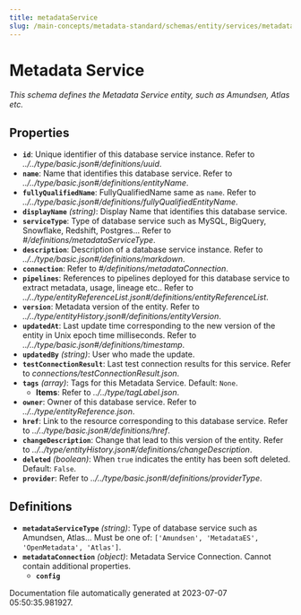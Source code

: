 ```yaml
---
title: metadataService
slug: /main-concepts/metadata-standard/schemas/entity/services/metadataservice
---
```


# Metadata Service

*This schema defines the Metadata Service entity, such as Amundsen, Atlas etc.*

## Properties

- **`id`**: Unique identifier of this database service instance. Refer to *../../type/basic.json#/definitions/uuid*.
- **`name`**: Name that identifies this database service. Refer to *../../type/basic.json#/definitions/entityName*.
- **`fullyQualifiedName`**: FullyQualifiedName same as `name`. Refer to *../../type/basic.json#/definitions/fullyQualifiedEntityName*.
- **`displayName`** *(string)*: Display Name that identifies this database service.
- **`serviceType`**: Type of database service such as MySQL, BigQuery, Snowflake, Redshift, Postgres... Refer to *#/definitions/metadataServiceType*.
- **`description`**: Description of a database service instance. Refer to *../../type/basic.json#/definitions/markdown*.
- **`connection`**: Refer to *#/definitions/metadataConnection*.
- **`pipelines`**: References to pipelines deployed for this database service to extract metadata, usage, lineage etc.. Refer to *../../type/entityReferenceList.json#/definitions/entityReferenceList*.
- **`version`**: Metadata version of the entity. Refer to *../../type/entityHistory.json#/definitions/entityVersion*.
- **`updatedAt`**: Last update time corresponding to the new version of the entity in Unix epoch time milliseconds. Refer to *../../type/basic.json#/definitions/timestamp*.
- **`updatedBy`** *(string)*: User who made the update.
- **`testConnectionResult`**: Last test connection results for this service. Refer to *connections/testConnectionResult.json*.
- **`tags`** *(array)*: Tags for this Metadata Service. Default: `None`.
  - **Items**: Refer to *../../type/tagLabel.json*.
- **`owner`**: Owner of this database service. Refer to *../../type/entityReference.json*.
- **`href`**: Link to the resource corresponding to this database service. Refer to *../../type/basic.json#/definitions/href*.
- **`changeDescription`**: Change that lead to this version of the entity. Refer to *../../type/entityHistory.json#/definitions/changeDescription*.
- **`deleted`** *(boolean)*: When `true` indicates the entity has been soft deleted. Default: `False`.
- **`provider`**: Refer to *../../type/basic.json#/definitions/providerType*.
## Definitions

- **`metadataServiceType`** *(string)*: Type of database service such as Amundsen, Atlas... Must be one of: `['Amundsen', 'MetadataES', 'OpenMetadata', 'Atlas']`.
- **`metadataConnection`** *(object)*: Metadata Service Connection. Cannot contain additional properties.
  - **`config`**


Documentation file automatically generated at 2023-07-07 05:50:35.981927.

